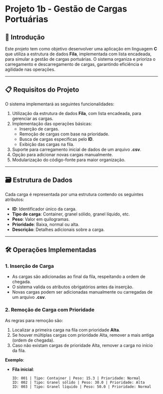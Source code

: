 # Projeto 1b - Gestão de Cargas Portuárias

## 📖 Introdução
Este projeto tem como objetivo desenvolver uma aplicação em linguagem **C** que utiliza a estrutura de dados **Fila**, implementada com lista encadeada, para simular a gestão de cargas portuárias. O sistema organiza e prioriza o carregamento e descarregamento de cargas, garantindo eficiência e agilidade nas operações.

---

## 📋 Requisitos do Projeto
O sistema implementará as seguintes funcionalidades:
1. Utilização da estrutura de dados **Fila**, com lista encadeada, para gerenciar as cargas.
2. Implementação das operações básicas:
   - Inserção de cargas.
   - Remoção de cargas com base na prioridade.
   - Busca de cargas específicas pelo **ID**.
   - Exibição das cargas na fila.
3. Suporte para carregamento inicial de dados de um arquivo **.csv**.
4. Opção para adicionar novas cargas manualmente.
5. Modularização do código-fonte para maior organização.

---

## 🗃️ Estrutura de Dados
Cada carga é representada por uma estrutura contendo os seguintes atributos:
- **ID**: Identificador único da carga.
- **Tipo de carga**: Container, granel sólido, granel líquido, etc.
- **Peso**: Valor em quilogramas.
- **Prioridade**: Baixa, normal ou alta.
- **Descrição**: Detalhes adicionais sobre a carga.

---

## 🛠️ Operações Implementadas

### 1. Inserção de Carga
- As cargas são adicionadas ao final da fila, respeitando a ordem de chegada.
- O sistema valida os atributos obrigatórios antes da inserção.
- Novas cargas podem ser adicionadas manualmente ou carregadas de um arquivo **.csv**.

### 2. Remoção de Carga com Prioridade
As regras para remoção são:
1. Localizar a primeira carga na fila com prioridade **Alta**.
2. Se houver múltiplas cargas com prioridade Alta, remover a mais antiga (ordem de chegada).
3. Caso não existam cargas de prioridade Alta, remover a carga no início da fila.
   
**Exemplo**:
- **Fila inicial**:
  ```plaintext
  ID: 001 | Tipo: Container | Peso: 15.3 | Prioridade: Normal
  ID: 002 | Tipo: Granel sólido | Peso: 30.0 | Prioridade: Alta
  ID: 003 | Tipo: Granel líquido | Peso: 50.0 | Prioridade: Normal